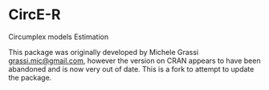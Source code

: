 # CircE-R
 Circumplex models Estimation

This package was originally developed by Michele Grassi <grassi.mic@gmail.com>, however the version on CRAN appears to have been abandoned and is now very out of date. This is a fork to attempt to update the package.
